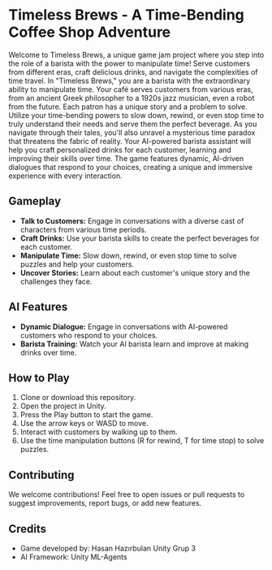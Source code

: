 # Timeless Brews - A Time-Bending Coffee Shop Adventure

Welcome to Timeless Brews, a unique game jam project where you step into the role of a barista with the power to manipulate time! Serve customers from different eras, craft delicious drinks, and navigate the complexities of time travel.
In "Timeless Brews," you are a barista with the extraordinary ability to manipulate time. Your café serves customers from various eras, from an ancient Greek philosopher to a 1920s jazz musician, even a robot from the future. Each patron has a unique story and a problem to solve. Utilize your time-bending powers to slow down, rewind, or even stop time to truly understand their needs and serve them the perfect beverage. As you navigate through their tales, you'll also unravel a mysterious time paradox that threatens the fabric of reality. Your AI-powered barista assistant will help you craft personalized drinks for each customer, learning and improving their skills over time. The game features dynamic, AI-driven dialogues that respond to your choices, creating a unique and immersive experience with every interaction.

## Gameplay

- **Talk to Customers:** Engage in conversations with a diverse cast of characters from various time periods.
- **Craft Drinks:** Use your barista skills to create the perfect beverages for each customer.
- **Manipulate Time:** Slow down, rewind, or even stop time to solve puzzles and help your customers.
- **Uncover Stories:** Learn about each customer's unique story and the challenges they face.

## AI Features

- **Dynamic Dialogue:** Engage in conversations with AI-powered customers who respond to your choices.
- **Barista Training:** Watch your AI barista learn and improve at making drinks over time.

## How to Play

1.  Clone or download this repository.
2.  Open the project in Unity.
3.  Press the Play button to start the game.
4.  Use the arrow keys or WASD to move.
5.  Interact with customers by walking up to them.
6.  Use the time manipulation buttons (R for rewind, T for time stop) to solve puzzles.

## Contributing

We welcome contributions! Feel free to open issues or pull requests to suggest improvements, report bugs, or add new features.

## Credits

- Game developed by: Hasan Hazırbulan Unity Grup 3
- AI Framework: Unity ML-Agents

